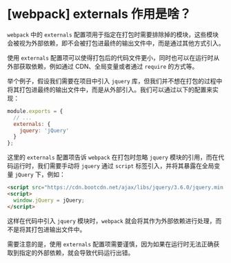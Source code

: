 # [webpack] externals 作用是啥？

`webpack` 中的 `externals` 配置项用于指定在打包时需要排除掉的模块，这些模块会被视为外部依赖，即不会被打包进最终的输出文件中，而是通过其他方式引入。

使用 `externals` 配置项可以使得打包后的代码文件更小，同时也可以在运行时从外部获取依赖，例如通过 CDN、全局变量或者通过 `require` 的方式等。

举个例子，假设我们需要在项目中引入 `jquery` 库，但我们并不想在打包的过程中将其打包进最终的输出文件中，而是从外部引入。我们可以通过以下的配置来实现：

```js
module.exports = {
  // ...
  externals: {
    jquery: 'jQuery'
  }
};
```

这里的 `externals` 配置项告诉 `webpack` 在打包时忽略 `jquery` 模块的引用，而在代码运行时，我们需要手动将 `jquery` 通过 `script` 标签引入，并将其暴露在全局变量 `jQuery` 下，例如：

```html
<script src="https://cdn.bootcdn.net/ajax/libs/jquery/3.6.0/jquery.min.js"></script>
<script>
  window.jQuery = jQuery;
</script>
```

这样在代码中引入 `jquery` 模块时，`webpack` 就会将其作为外部依赖进行处理，而不是将其打包进输出文件中。

需要注意的是，使用 `externals` 配置项需要谨慎，因为如果在运行时无法正确获取到指定的外部依赖，就会导致代码运行出错。